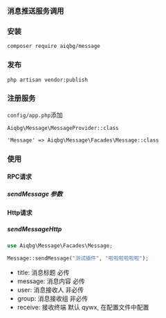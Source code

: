 ### 消息推送服务调用
### 安装
```$xslt
composer require aiqbg/message
```

### 发布
```$xslt
php artisan vendor:publish
```

### 注册服务
`config/app.php`添加
```$xslt
Aiqbg\Message\MessageProvider::class
```
```$xslt
'Message' => Aiqbg\Message\Facades\Message::class
```

### 使用
#### RPC请求

##### sendMessage 参数

#### Http请求
##### sendMessageHttp
```php
use Aiqbg\Message\Facades\Message;

Message::sendMessage("测试插件", "啦啦啦啦啦啦");
```
- title: 消息标题 必传
- message: 消息内容 必传
- user: 消息接收人 非必传
- group: 消息接收组 非必传
- receive: 接收终端 默认 qywx, 在配置文件中配置
